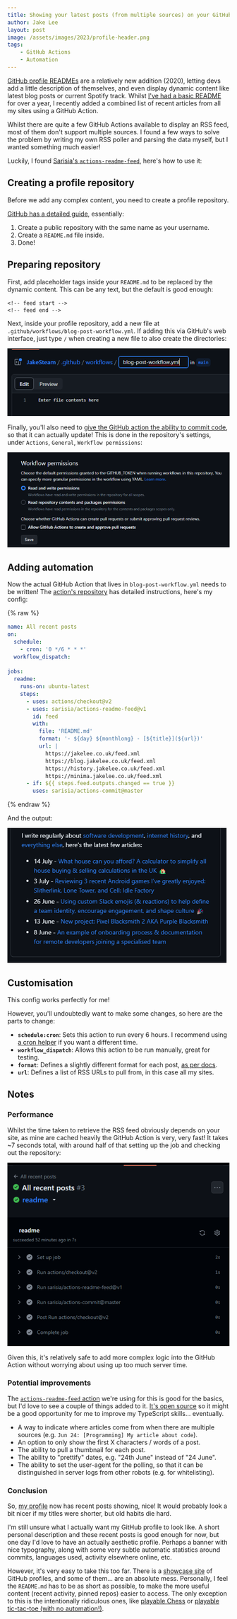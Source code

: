 ```yaml
---
title: Showing your latest posts (from multiple sources) on your GitHub profile
author: Jake Lee
layout: post
image: /assets/images/2023/profile-header.png
tags:
    - GitHub Actions
    - Automation
---
```


[GitHub profile READMEs](https://docs.github.com/en/account-and-profile/setting-up-and-managing-your-github-profile/customizing-your-profile/managing-your-profile-readme) are a relatively new addition (2020), letting devs add a little description of themselves, and even display dynamic content like latest blog posts or current Spotify track. Whilst [I've had a basic README](https://github.com/JakeSteam) for over a year, I recently added a combined list of recent articles from all my sites using a GitHub Action.

Whilst there are quite a few GitHub Actions available to display an RSS feed, most of them don't support multiple sources. I found a few ways to solve the problem by writing my own RSS poller and parsing the data myself, but I wanted something much easier! 

Luckily, I found [Sarisia's `actions-readme-feed`](https://github.com/sarisia/actions-readme-feed), here's how to use it:

## Creating a profile repository

Before we add any complex content, you need to create a profile repository.

[GitHub has a detailed guide](https://docs.github.com/en/account-and-profile/setting-up-and-managing-your-github-profile/customizing-your-profile/managing-your-profile-readme), essentially:
1. Create a public repository with the same name as your username.
2. Create a `README.md` file inside.
3. Done!

## Preparing repository

First, add placeholder tags inside your `README.md` to be replaced by the dynamic content. This can be any text, but the default is good enough:

```
<!-- feed start -->
<!-- feed end -->
```

Next, inside your profile repository, add a new file at `.github/workflows/blog-post-workflow.yml`. If adding this via GitHub's web interface, just type `/` when creating a new file to also create the directories:

[![](/assets/images/2023/profile-newfile.png)](/assets/images/2023/profile-newfile.png)

Finally, you'll also need to [give the GitHub action the ability to commit code](https://stackoverflow.com/a/75308228), so that it can actually update! This is done in the repository's settings, under `Actions`, `General`, `Workflow permissions`:

[![](/assets/images/2023/profile-permissions.png)](/assets/images/2023/profile-permissions.png)

## Adding automation

Now the actual GitHub Action that lives in `blog-post-workflow.yml` needs to be written! The [action's repository](https://github.com/sarisia/actions-readme-feed) has detailed instructions, here's my config:

{% raw %}
```yml
name: All recent posts
on:
  schedule:
    - cron: '0 */6 * * *'
  workflow_dispatch:

jobs:
  readme:
    runs-on: ubuntu-latest
    steps:
      - uses: actions/checkout@v2
      - uses: sarisia/actions-readme-feed@v1
        id: feed
        with:
          file: 'README.md'
          format: '- ${day} ${monthlong} - [${title}](${url})'
          url: |
            https://jakelee.co.uk/feed.xml
            https://blog.jakelee.co.uk/feed.xml
            https://history.jakelee.co.uk/feed.xml
            https://minima.jakelee.co.uk/feed.xml
      - if: ${{ steps.feed.outputs.changed == true }}
        uses: sarisia/actions-commit@master
```
{% endraw %}

And the output:

[![](/assets/images/2023/profile-result.png)](/assets/images/2023/profile-result.png)

## Customisation

This config works perfectly for me! 

However, you'll undoubtedly want to make some changes, so here are the parts to change:
* **`schedule:cron`**: Sets this action to run every 6 hours. I recommend using [a cron helper](https://crontab.guru/) if you want a different time.
* **`workflow_dispatch`**: Allows this action to be run manually, great for testing.
* **`format`**: Defines a slightly different format for each post, [as per docs](https://github.com/sarisia/actions-readme-feed#formatting).
* **`url`**: Defines a list of RSS URLs to pull from, in this case all my sites.

## Notes

### Performance

Whilst the time taken to retrieve the RSS feed obviously depends on your site, as mine are cached heavily the GitHub Action is very, very fast! It takes ~7 seconds total, with around half of that setting up the job and checking out the repository:

[![](/assets/images/2023/profile-time.png)](/assets/images/2023/profile-time.png)

Given this, it's relatively safe to add more complex logic into the GitHub Action without worrying about using up too much server time. 

### Potential improvements

The [`actions-readme-feed` action](https://github.com/sarisia/actions-readme-feed#formatting) we're using for this is good for the basics, but I'd love to see a couple of things added to it. [It's open source](https://github.com/sarisia/actions-readme-feed/tree/main/src) so it might be a good opportunity for me to improve my TypeScript skills... eventually.

* A way to indicate where articles come from when there are multiple sources (e.g. `Jun 24: [Programming] My article about code`).
* An option to only show the first X characters / words of a post.
* The ability to pull a thumbnail for each post.
* The ability to "prettify" dates, e.g. "24th June" instead of "24 June".
* The ability to set the user-agent for the polling, so that it can be distinguished in server logs from other robots (e.g. for whitelisting).

### Conclusion

So, [my profile](https://github.com/JakeSteam) now has recent posts showing, nice! It would probably look a bit nicer if my titles were shorter, but old habits die hard.

I'm still unsure what I actually want my GitHub profile to look like. A short personal description and these recent posts is good enough for now, but one day I'd love to have an actually aesthetic profile. Perhaps a banner with nice typography, along with some very subtle automatic statistics around commits, languages used, activity elsewhere online, etc.

However, it's very easy to take this too far. There is a [showcase site](https://zzetao.github.io/awesome-github-profile/) of GitHub profiles, and some of them... are an absolute mess. Personally, I feel the `README.md` has to be as short as possible, to make the more useful content (recent activity, pinned repos) easier to access. The only exception to this is the intentionally ridiculous ones, like [playable Chess](https://github.com/timburgan) or [playable tic-tac-toe (with no automation!)](https://github.com/kylepls). 

